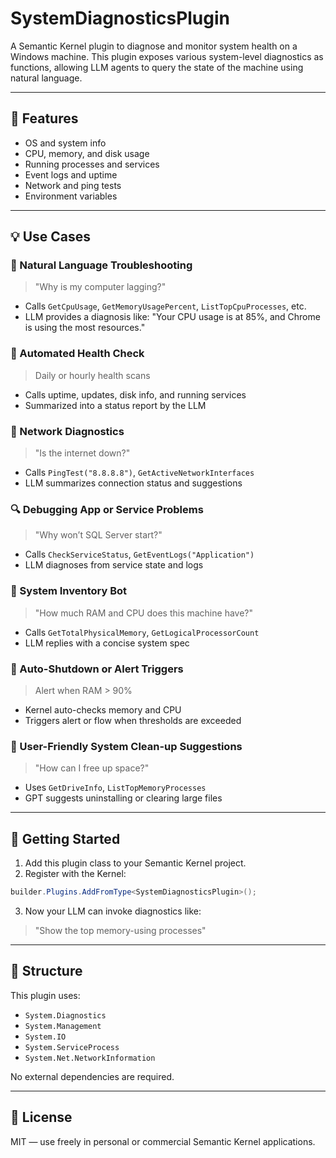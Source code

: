 # SystemDiagnosticsPlugin

A Semantic Kernel plugin to diagnose and monitor system health on a Windows machine. This plugin exposes various system-level diagnostics as functions, allowing LLM agents to query the state of the machine using natural language.

---

## 🔧 Features

- OS and system info
- CPU, memory, and disk usage
- Running processes and services
- Event logs and uptime
- Network and ping tests
- Environment variables

---

## 💡 Use Cases

### 🧠 Natural Language Troubleshooting
> "Why is my computer lagging?"
- Calls `GetCpuUsage`, `GetMemoryUsagePercent`, `ListTopCpuProcesses`, etc.
- LLM provides a diagnosis like: "Your CPU usage is at 85%, and Chrome is using the most resources."

### 🔄 Automated Health Check
> Daily or hourly health scans
- Calls uptime, updates, disk info, and running services
- Summarized into a status report by the LLM

### 📡 Network Diagnostics
> "Is the internet down?"
- Calls `PingTest("8.8.8.8")`, `GetActiveNetworkInterfaces`
- LLM summarizes connection status and suggestions

### 🔍 Debugging App or Service Problems
> "Why won’t SQL Server start?"
- Calls `CheckServiceStatus`, `GetEventLogs("Application")`
- LLM diagnoses from service state and logs

### 🧰 System Inventory Bot
> "How much RAM and CPU does this machine have?"
- Calls `GetTotalPhysicalMemory`, `GetLogicalProcessorCount`
- LLM replies with a concise system spec

### 🛑 Auto-Shutdown or Alert Triggers
> Alert when RAM > 90%
- Kernel auto-checks memory and CPU
- Triggers alert or flow when thresholds are exceeded

### 🧼 User-Friendly System Clean-up Suggestions
> "How can I free up space?"
- Uses `GetDriveInfo`, `ListTopMemoryProcesses`
- GPT suggests uninstalling or clearing large files

---

## 🔗 Getting Started

1. Add this plugin class to your Semantic Kernel project.
2. Register with the Kernel:

```csharp
builder.Plugins.AddFromType<SystemDiagnosticsPlugin>();
```

3. Now your LLM can invoke diagnostics like:

> "Show the top memory-using processes"

---

## 📁 Structure

This plugin uses:
- `System.Diagnostics`
- `System.Management`
- `System.IO`
- `System.ServiceProcess`
- `System.Net.NetworkInformation`

No external dependencies are required.

---

## 📜 License

MIT — use freely in personal or commercial Semantic Kernel applications.

